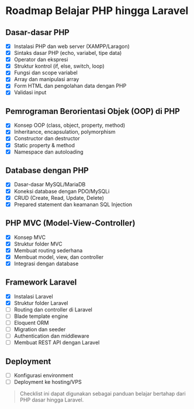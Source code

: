 # Roadmap Belajar PHP hingga Laravel

## Dasar-dasar PHP

- [x] Instalasi PHP dan web server (XAMPP/Laragon)
- [x] Sintaks dasar PHP (echo, variabel, tipe data)
- [x] Operator dan ekspresi
- [x] Struktur kontrol (if, else, switch, loop)
- [x] Fungsi dan scope variabel
- [x] Array dan manipulasi array
- [x] Form HTML dan pengolahan data dengan PHP
- [x] Validasi input

## Pemrograman Berorientasi Objek (OOP) di PHP

- [x] Konsep OOP (class, object, property, method)
- [x] Inheritance, encapsulation, polymorphism
- [x] Constructor dan destructor
- [x] Static property & method
- [x] Namespace dan autoloading

## Database dengan PHP

- [x] Dasar-dasar MySQL/MariaDB
- [x] Koneksi database dengan PDO/MySQLi
- [x] CRUD (Create, Read, Update, Delete)
- [x] Prepared statement dan keamanan SQL Injection

## PHP MVC (Model-View-Controller)

- [x] Konsep MVC
- [x] Struktur folder MVC
- [x] Membuat routing sederhana
- [x] Membuat model, view, dan controller
- [x] Integrasi dengan database

## Framework Laravel

- [x] Instalasi Laravel
- [x] Struktur folder Laravel
- [ ] Routing dan controller di Laravel
- [ ] Blade template engine
- [ ] Eloquent ORM
- [ ] Migration dan seeder
- [ ] Authentication dan middleware
- [ ] Membuat REST API dengan Laravel

## Deployment

- [ ] Konfigurasi environment
- [ ] Deployment ke hosting/VPS

> Checklist ini dapat digunakan sebagai panduan belajar bertahap dari PHP dasar hingga Laravel.
